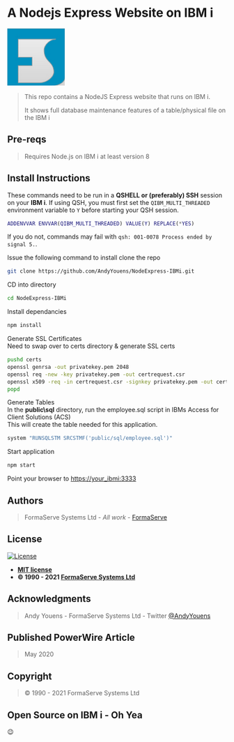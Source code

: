 # A Nodejs Express Website on IBM i

![FormaServe Logo](https://github.com/AndyYouens/NodeExpress-IBMi/blob/master/public/images/Logo.png)

> This repo contains a NodeJS Express website that runs on IBM i.
>
> It shows full database maintenance features of a table/physical file on the IBM i

## Pre-reqs

> Requires Node.js on IBM i at least version 8

## Install Instructions

These commands need to be run in a **QSHELL or (preferably) SSH** session on your **IBM i**.
If using QSH, you must first set the `QIBM_MULTI_THREADED` environment variable to `Y` before
starting your QSH session.
```matlab
ADDENVVAR ENVVAR(QIBM_MULTI_THREADED) VALUE(Y) REPLACE(*YES)
```
If you do not, commands may fail with `qsh: 001-0078 Process ended by signal 5.`.

Issue the following command to install clone the repo

```bash
git clone https://github.com/AndyYouens/NodeExpress-IBMi.git

```

CD into directory

```bash
cd NodeExpress-IBMi
```

Install dependancies

```bash
npm install
```

Generate SSL Certificates\
Need to swap over to certs directory & generate SSL certs

```bash
pushd certs
openssl genrsa -out privatekey.pem 2048
openssl req -new -key privatekey.pem -out certrequest.csr
openssl x509 -req -in certrequest.csr -signkey privatekey.pem -out certificate.pem -days 730
popd
```

Generate Tables\
In the **public\sql** directory, run the employee.sql script in IBMs Access for Client Solutions (ACS)\
This will create the table needed for this application.
```bash
system "RUNSQLSTM SRCSTMF('public/sql/employee.sql')"
```

Start application

```bash
npm start
```

Point your browser to [https://your_ibmi:3333](https://your_ibmi:3333)

## Authors

> FormaServe Systems Ltd - _All work_ - [FormaServe](https://www.formaserve.co.uk)

## License

[![License](http://img.shields.io/:license-mit-blue.svg?style=flat-square)](http://badges.mit-license.org)

- **[MIT license](http://opensource.org/licenses/mit-license.php)**
- **© 1990 - 2021 [FormaServe Systems Ltd](https://www.formaserve.co.uk)**

## Acknowledgments

> Andy Youens - FormaServe Systems Ltd - Twitter [@AndyYouens](https://twitter.com/AndyYouens)

## Published PowerWire Article

> May 2020

## Copyright

> © 1990 - 2021 FormaServe Systems Ltd

## Open Source on IBM i - Oh Yea

:wink:
